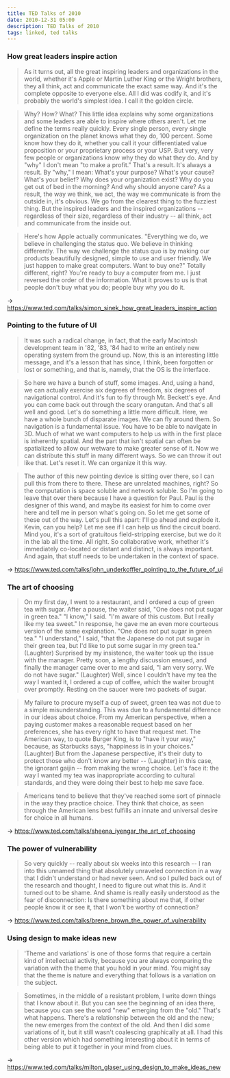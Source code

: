 ```yaml
---
title: TED Talks of 2010
date: 2010-12-31 05:00
description: TED Talks of 2010
tags: linked, ted talks
---
```


### How great leaders inspire action

> As it turns out, all the great inspiring leaders and organizations in the world, whether it's Apple or Martin Luther King or the Wright brothers, they all think, act and communicate the exact same way. And it's the complete opposite to everyone else. All I did was codify it, and it's probably the world's simplest idea. I call it the golden circle.

> Why? How? What? This little idea explains why some organizations and some leaders are able to inspire where others aren't. Let me define the terms really quickly. Every single person, every single organization on the planet knows what they do, 100 percent. Some know how they do it, whether you call it your differentiated value proposition or your proprietary process or your USP. But very, very few people or organizations know why they do what they do. And by "why" I don't mean "to make a profit." That's a result. It's always a result. By "why," I mean: What's your purpose? What's your cause? What's your belief? Why does your organization exist? Why do you get out of bed in the morning? And why should anyone care? As a result, the way we think, we act, the way we communicate is from the outside in, it's obvious. We go from the clearest thing to the fuzziest thing. But the inspired leaders and the inspired organizations -- regardless of their size, regardless of their industry -- all think, act and communicate from the inside out.

> Here's how Apple actually communicates. "Everything we do, we believe in challenging the status quo. We believe in thinking differently. The way we challenge the status quo is by making our products beautifully designed, simple to use and user friendly. We just happen to make great computers. Want to buy one?" Totally different, right? You're ready to buy a computer from me. I just reversed the order of the information. What it proves to us is that people don't buy what you do; people buy why you do it.

→ https://www.ted.com/talks/simon_sinek_how_great_leaders_inspire_action


### Pointing to the future of UI

> It was such a radical change, in fact, that the early Macintosh development team in '82, '83, '84 had to write an entirely new operating system from the ground up. Now, this is an interesting little message, and it's a lesson that has since, I think, been forgotten or lost or something, and that is, namely, that the OS is the interface.

> So here we have a bunch of stuff, some images. And, using a hand, we can actually exercise six degrees of freedom, six degrees of navigational control. And it's fun to fly through Mr. Beckett's eye. And you can come back out through the scary orangutan. And that's all well and good. Let's do something a little more difficult. Here, we have a whole bunch of disparate images. We can fly around them. So navigation is a fundamental issue. You have to be able to navigate in 3D. Much of what we want computers to help us with in the first place is inherently spatial. And the part that isn't spatial can often be spatialized to allow our wetware to make greater sense of it. Now we can distribute this stuff in many different ways. So we can throw it out like that. Let's reset it. We can organize it this way.

> The author of this new pointing device is sitting over there, so I can pull this from there to there. These are unrelated machines, right? So the computation is space soluble and network soluble. So I'm going to leave that over there because I have a question for Paul. Paul is the designer of this wand, and maybe its easiest for him to come over here and tell me in person what's going on. So let me get some of these out of the way. Let's pull this apart: I'll go ahead and explode it. Kevin, can you help? Let me see if I can help us find the circuit board. Mind you, it's a sort of gratuitous field-stripping exercise, but we do it in the lab all the time. All right. So collaborative work, whether it's immediately co-located or distant and distinct, is always important. And again, that stuff needs to be undertaken in the context of space.

→ https://www.ted.com/talks/john_underkoffler_pointing_to_the_future_of_ui


### The art of choosing

> On my first day, I went to a restaurant, and I ordered a cup of green tea with sugar. After a pause, the waiter said, "One does not put sugar in green tea." "I know," I said. "I'm aware of this custom. But I really like my tea sweet." In response, he gave me an even more courteous version of the same explanation. "One does not put sugar in green tea." "I understand," I said, "that the Japanese do not put sugar in their green tea, but I'd like to put some sugar in my green tea." (Laughter) Surprised by my insistence, the waiter took up the issue with the manager. Pretty soon, a lengthy discussion ensued, and finally the manager came over to me and said, "I am very sorry. We do not have sugar." (Laughter) Well, since I couldn't have my tea the way I wanted it, I ordered a cup of coffee, which the waiter brought over promptly. Resting on the saucer were two packets of sugar.

> My failure to procure myself a cup of sweet, green tea was not due to a simple misunderstanding. This was due to a fundamental difference in our ideas about choice. From my American perspective, when a paying customer makes a reasonable request based on her preferences, she has every right to have that request met. The American way, to quote Burger King, is to "have it your way," because, as Starbucks says, "happiness is in your choices." (Laughter) But from the Japanese perspective, it's their duty to protect those who don't know any better -- (Laughter) in this case, the ignorant gaijin -- from making the wrong choice. Let's face it: the way I wanted my tea was inappropriate according to cultural standards, and they were doing their best to help me save face.

> Americans tend to believe that they've reached some sort of pinnacle in the way they practice choice. They think that choice, as seen through the American lens best fulfills an innate and universal desire for choice in all humans.

→ https://www.ted.com/talks/sheena_iyengar_the_art_of_choosing


### The power of vulnerability

> So very quickly -- really about six weeks into this research -- I ran into this unnamed thing that absolutely unraveled connection in a way that I didn't understand or had never seen. And so I pulled back out of the research and thought, I need to figure out what this is. And it turned out to be shame. And shame is really easily understood as the fear of disconnection: Is there something about me that, if other people know it or see it, that I won't be worthy of connection?

→ https://www.ted.com/talks/brene_brown_the_power_of_vulnerability


### Using design to make ideas new

> 'Theme and variations' is one of those forms that require a certain kind of intellectual activity, because you are always comparing the variation with the theme that you hold in your mind. You might say that the theme is nature and everything that follows is a variation on the subject.

> Sometimes, in the middle of a resistant problem, I write down things that I know about it. But you can see the beginning of an idea there, because you can see the word "new" emerging from the "old." That's what happens. There's a relationship between the old and the new; the new emerges from the context of the old. And then I did some variations of it, but it still wasn't coalescing graphically at all. I had this other version which had something interesting about it in terms of being able to put it together in your mind from clues.

→ https://www.ted.com/talks/milton_glaser_using_design_to_make_ideas_new
